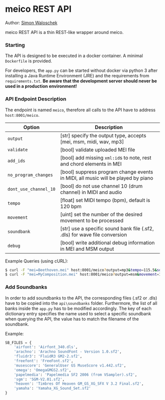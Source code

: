 # meico REST API

Author: [Simon Waloschek](https://github.com/sonovice)

meico REST API is a thin REST-like wrapper around meico.
### Starting
The API is designed to be executed in a docker container. A minimal `Dockerfile` is provided.

For developers, the `app.py` can be started without docker via python 3 after installing a Java Runtime
Environment (JRE) and the requirements from `requirements.txt`. **Be aware that the development server should
never be used in a production environment!**

### API Endpoint Description
The endpoint is named `meico`, therefore all calls to the API have to address `host:8001/meico`.

| Option                | Description                                                                                                                         |
|-----------------------|----------------------------------------------------------------------------------|
| `output`              | [str] specify the output type, accepts [mei, msm, midi, wav, mp3]                |
| `validate`            | [bool] validate uploaded MEI file                                                |
| `add_ids`             | [bool] add missing `xml:id`s to note, rest and chord elements in MEI             |
| `no_program_changes`  | [bool] suppress program change events in MIDI, all music will be played by piano |
| `dont_use_channel_10` | [bool] do not use channel 10 (drum channel) in MIDI and audio                    |
| `tempo`               | [float] set MIDI tempo (bpm), default is 120 bpm                                 |
| `movement`            | [uint] set the number of the desired movement to be processed                    |
| `soundbank`           | [str] use a specific sound bank file (.sf2, .dls) for wave file conversion       |
| `debug`               | [bool] write additional debug information in MEI and MSM output                  |

Example Queries (using cURL):
```bash
$ curl -F "mei=Beethoven.mei" host:8001/meico?output=mp3&tempo=115.5&soundbank=smg --output Beethoven.mp3
$ curl -F "mei=MyComposition.mei" host:8001/meico?output=msm&movement=1&add_ids=true --output MyComposition.msm
```

### Add Soundbanks
In order to add soundbanks to the API, the corresponding files (.sf2 or .dls) have to be
copied into the `api\soundbanks` folder. Furthermore, the list of all banks inside the
`app.py` has to be modified accordingly. The key of each dictionary entry specifies the
name used to select a specific soundbank when querying the API, the value has to match
the filename of the soundbank.

Example:
```python
SB_FILES = {
    'airfont': 'Airfont_340.dls',
    'arachno': 'Arachno SoundFont - Version 1.0.sf2',
    'fluidr3': 'FluidR3 GM2-2.sf2',
    'freefont': 'FreeFont.sf2',
    'musescore': 'GeneralUser GS MuseScore v1.442.sf2',
    'omega': 'OmegaGMGS2.sf2',
    'papelmedia': 'Papelmedia SF2 2006 (from VSampler).sf2',
    'sgm': 'SGM-V2.01.sf2',
    'heaven': 'Timbres Of Heaven GM_GS_XG_SFX V 3.2 Final.sf2',
    'yamaha': 'Yamaha_XG_Sound_Set.sf2'
}
```

